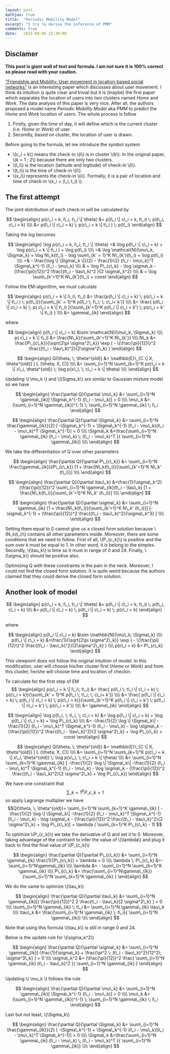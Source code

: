 ```yaml
---
layout: post
mathjax: true
title:  "Periodic Mobility Model"
excerpt: "I try to derive the inference of PMM"
comments: true
date:   2015-08-06 22:30:00
---
```


## Disclamer
**This post is giant wall of text and formula. I am not sure it is 100% correct so please read with your caution.**

["Friendship and Mobility: User movement in location-based social networks"](https://cs.stanford.edu/people/jure/pubs/mobile-kdd11.pdf) is an interesting paper which discusses about user movement. I think its intuition is quite clear and trivial but it is (maybe) the first paper which separates the location of users into two clusters named *Home* and *Work*. The data analysis of this paper is very nice. After all, the authors proposed a model name *Periodic Mobility Model* aka *PMM* to predict the *Home* and *Work* location of users. The whole process is follow

1. Firstly, given the time of day, it will define which is the current cluster (i.e. *Home* or *Work*) of user.
2. Secondly, based on cluster, the location of user is drawn.

Before going to the formula, let me introduce the symbol system

* \\(c\_i = k\\) means the check-in \\(i\\) is in cluster \\(k\\). In the original paper, \\(k = 1 ; 2\\) because there are only two clusters.
* \\(l\_i\\) is the location (latitude and logitude) of check-in \\(i\\).
* \\(t\_i\\) is the time of check-in \\(i\\).
* \\(x\_i\\) represents the check-in \\(i\\). Formally, it is a pair of location and time of check-in \\(x\_i = (l\_i, t\_i) \\).

## The first attempt

The joint distribution of each check-in will be calculated by

$$
\begin{align}
p(c\_i = k, l\_i, t\_i \| \theta) &= p(l\_i \| c\_i = k, t\_i) \; p(t\_i, c\_i = k) \\\\
&= p(l\_i \| c\_i = k) \; p(c\_i = k \| t\_i ) \; p(t\_i)
\end{align}
$$

Taking the *log* becomes

$$
\begin{align}
\log p(c\_i = k, l\_i, t\_i \| \theta) =& \log p(l\_i \| c\_i = k) + \log p(c\_i = k \| t\_i ) + \log p(t\_i) \\\\
=& \log \mathcal{N}(\mu\_k, \Sigma\_k) + \log N\_k(t\_i) - \log \sum\_{k' = 1}^K N\_{k'}(t\_i) + \log p(t\_i) \\\\
=& - \frac{\log \| \Sigma\_k \|}{2} - \frac{1}{2} (l\_i - \mu\_k)^T \Sigma\_k^{-1} (l\_i - \mu\_k)  \\\\
& +  \log P\_{c\_k} - \log \sigma\_k - (\frac{\pi}{12})^2 \frac{(t\_i - \tau\_k)^2 }{2 \sigma\_k^2} \\\\
& + \log \sum\_{k'=1}^K N\_{k'}(t\_i) + const
\end{align}
$$

Follow the EM-algorithm, we must calculate

$$
\begin{align}
p(c\_i = k \| l\_i\; t\_i) &= \frac{p(l\_i \| c\_i = k) \; p(c\_i = k \| t\_i ) \; p(t\_i)}{\sum\_{k' = 1}^K p(l\_i \; t\_i; \; c\_i= k')} \\\\
&= \frac{ p(l\_i \| c\_i = k) \; p( c\_i = k \| t\_i) }{\sum\_{k'=1}^K p(l\_i \| c\_i = k') \; p(c\_i = k' \| t\_i) } \\\\
&= \gamma\_{ik}
\end{align}
$$

where

$$
\begin{align}
p(l\_i \| c\_i = k) &\sim \mathcal{N}(\mu\_k, \Sigma\_k) \\\\
p( c\_i = k \| t\_i) &= \frac{N\_k}{\sum\_{k'=1}^K N\_{k'}} \\\\
N\_k &= \frac{P\_{c\_k}}{\sqrt{2\pi \sigma^2\_k}} \exp ( - \(\frac{\pi}{12}\)^2 \frac{(t\_i - \tau\_k)^2}{2\sigma^2\_k} ) 
\end{align}
$$

$$
\begin{align}
Q(\theta, \; \theta^{old}) &= \mathbb{E}\_{C \| X, \theta^{old}} [ L (\theta; X, C)] \\\\
&= \sum\_{i=1}^N \sum\_{k=1}^K p(c\_i = k \| x\_i, \theta^{old}) \; \log p(x\_i, \; c\_i = k \| \theta) \\\\
\end{align}
$$

Updating \\( \mu\_k \\) and \\(\Sigma\_k\\) are similar to Gaussian mixture model so we have

$$
\begin{align}
\frac{\partial Q}{\partial \mu\_k} &= \sum\_{i=1}^N \gamma\_{ik}[ \Sigma\_k^{-1} (l\_i - \mu\_k)] = 0 \\\\
\mu\_k &= (\sum\_{i=1}^N \gamma\_{ik})^{-1} \; \sum\_{i=1}^N \gamma\_{ik} \; l\_i
\end{align}
$$

$$
\begin{align}
\frac{\partial Q}{\partial \Sigma\_k} &= \sum\_{i=1}^N \frac{\gamma\_{ik}}{2} [ -\Sigma\_k^{-1} + \Sigma\_k^{-1} (l\_i - \mu\_k)(l\_i - \mu\_k)^T   \Sigma\_k^{-1}] = 0 \\\\
 \Sigma\_k &=\frac{\sum\_{i=1}^N \gamma\_{ik} (l\_i - \mu\_k) \; (l\_i - \mu\_k)^T }{ \sum\_{i=1}^N \gamma\_{ik}} \\\\
\end{align}
$$

We take the differentiation of Q over other parameters

$$
\begin{align}
\frac{\partial Q}{\partial P\_{c\_k}} &= \sum\_{i=1}^N \frac{\gamma\_{ik}}{P\_{c\_k}} [1 + \frac{N\_k(t\_i)}{\sum\_{k'=1}^K N\_k' (t\_i)}] \\\\
\end{align}
$$

$$
\begin{align}
\frac{\partial Q}{\partial \tau\_k} &=\frac{1}{\sigma\_k^2} (\frac{\pi}{12})^2 \sum\_{i=1}^N \gamma\_{ik}(t\_i - \tau\_k) [1 + \frac{N\_k(t\_i)}{\sum\_{k'=1}^K N\_k' (t\_i)}] \\\\
\end{align}
$$

$$
\begin{align}
\frac{\partial Q}{\partial \sigma\_k} &= \sum\_{i=1}^N \gamma\_{ik} [1 + \frac{N\_k(t\_i)}{\sum\_{k'=1}^K N\_k' (t\_i)}] [-\sigma\_k^{-1} + (\frac{\pi}{12})^2 \frac{(t\_i - \tau\_k)^2}{\sigma\_k^3} ] \\\\
\end{align}
$$

Setting them equal to 0 cannot give us a closed form solution because \\(N\_k(t\_i)\\) contains all other parameters inside. Moreover, there are some conditions that we need to follow. First of all, \\(P\_{c\_k}\\) is positive and the sum over *k* must be equal to 1. In other word, it is belong to the simplex. Secondly, \\(\tau\_k\\) is time so it must in range of 0 and 24. Finally, \\(\sigma\_k\\) should be positive also.

Optimizing Q with these constraints is the pain in the neck. Moreover, I could not find the closed form solution. It is quite weird because the authors claimed that they could derive the closed form solution.

## Another look of model

$$
\begin{align}
p(c\_i = k, l\_i, t\_i \| \theta) &= p(l\_i \| c\_i = k, t\_i) \; p(t\_i, c\_i = k) \\\\
&= p(l\_i \| c\_i = k) \; p(t\_i \| c\_i = k) \; p(c\_i = k)
\end{align}
$$

where

$$
\begin{align}
p(l\_i \| c\_i = k) &\sim \mathbb{N}(\mu\_k, \Sigma\_k) \\\\
p(t\_i \| c\_i = k) &=\frac{1}{\sqrt{2\pi \sigma^2\_k}} \exp ( - \(\frac{\pi}{12}\)^2 \frac{(t\_i - \tau\_k)^2}{2\sigma^2\_k} ) \\\\
p(c\_i = k) &= P\_{c\_k}
\end{align}
$$

This viewpoint does not follow the original intuition of model. In this modification, user will choose his/her cluster first (*Home* or *Work*) and from this cluster, he/she will choose time and location of checkin.

To calculate for the first step of EM
$$
\begin{align}
p(c\_i = k \| l\_i\; t\_i) &= \frac{ p(l\_i \; t\_i \| c\_i = k) \; p(c\_i = k)}{\sum\_{k' = 1}^K p(l\_i \; t\_i; \; c\_i= k')} \\\\
&= \frac{ p(l\_i \| c\_i = k) \; p(t\_i \| c\_i = k) \; p(c\_i = k)}{\sum\_{k'=1}^K p(l\_i \| c\_i = k') \; p(t\_i \| c\_i = k') \; p(c\_i = k')} \\\\
&= \gamma\_{ik}
\end{align}
$$

$$
\begin{align}
\log p(l\_i, \; t\_i, \; c\_i = k) &= \log p(l\_i \| c\_i = k) + \log p(t\_i \| c\_i = k) + \log P\_{c\_k} \\\\
&= -\frac{1}{2} \log \| \Sigma\_k\| -\frac{1}{2} (l\_i - \mu\_k)^T \Sigma\_k^{-1} (l\_i - \mu\_k) - \log \sigma\_k - (\frac{\pi}{12})^2 \frac{(t\_i - \tau\_k)^2}{2 \sigma^2\_k} + \log P\_{c\_k} + const
\end{align}
$$

$$
\begin{align}
Q(\theta, \; \theta^{old}) &= \mathbb{E}\_{C \| X, \theta^{old}} [ L (\theta; X, C)] \\\\
&= \sum\_{i=1}^N \sum\_{k=1}^K p(c\_i = k \| x\_i, \theta^{old}) \; \log p(x\_i, \; c\_i = k \| \theta) \\\\
&= \sum\_{i=1}^N \sum\_{k=1}^K \gamma\_{ik} [ -\frac{1}{2} \log \| \Sigma\_k\| -\frac{1}{2} (l\_i - \mu\_k)^T \Sigma\_k^{-1} (l\_i - \mu\_k) - \log \sigma\_k - (\frac{\pi}{12})^2 \frac{(t\_i - \tau\_k)^2}{2 \sigma^2\_k} + \log P\_{c\_k}]
\end{align}
$$

We have one constraint that $$ \sum\_{k=1}^K P\_{c\_k} = 1$$ so apply Lagrange multiplier we have 
$$Q(\theta, \; \theta^{old})= \sum\_{i=1}^N \sum\_{k=1}^K \gamma\_{ik} [ -\frac{1}{2} \log \| \Sigma\_k\| -\frac{1}{2} (l\_i - \mu\_k)^T \Sigma\_k^{-1} (l\_i - \mu\_k) - \log \sigma\_k - (\frac{\pi}{12})^2 \frac{(t\_i - \tau\_k)^2}{2 \sigma^2\_k} + \log P\_{c\_k}] + \lambda ( \sum\_{k=1}^K P\_{c\_k} - 1) $$

To optimize \\(P\_{c\_k}\\) we take the derivative of Q and set it to 0. Moreover, taking advantage of the contraint to infer the value of \\(\lambda\\) and plug it back to find the final value of \\(P\_{c\_k}\\)

$$
\begin{align}
\frac{\partial Q}{\partial P\_{c\_k}} &= \sum\_{i=1}^N \gamma\_{ik} \frac{1}{P\_{c\_k}} + \lambda = 0 \\\\
\lambda \; P\_{c\_k} &=- \sum\_{i=1}^N\gamma\_{ik} \\\\
\lambda &= - \sum\_{i=1}^N \sum\_{k=1}^K \gamma\_{ik} \\\\
P\_{c\_k} &= \frac{\sum\_{i=1}^N\gamma\_{ik}}{\sum\_{i=1}^N \sum\_{k=1}^K \gamma\_{ik} }
\end{align}
$$

We do the same to optimize \\(\tau\_k\\)

$$
\begin{align}
\frac{\partial Q}{\partial \tau\_k} &= \sum\_{i=1}^N \gamma\_{ik}[( \frac{\pi}{12})^2 2 \frac{t\_i - \tau\_k}{2 \sigma^2\_k} ] = 0 \\\\
\sum\_{i=1}^N \gamma\_{ik} \; t\_i &= \sum\_{i=1}^N \gamma\_{ik} \tau\_k \\\\
\tau\_k &= \frac{\sum\_{i=1}^N \gamma\_{ik} \; t\_i}{ \sum\_{i=1}^N \gamma\_{ik}}  \\\\
\end{align}
$$

Note that using this formula \\(\tau\_k\\) is still in range 0 and 24.

Below is the update rule for \\(\sigma\_k^2\\)

$$
\begin{align}
\frac{\partial Q}{\partial \sigma\_k} &= \sum\_{i=1}^N \gamma\_{ik}[-\frac{1}{\sigma\_k} +  \frac{\pi^2 \; (t\_i - \tau\_k)^2}{12^2\; \sigma^3\_k} ] = 0 \\\\
\sigma\_k^2 &= (\frac{\pi}{12})^2 \frac{ \sum\_{i=1}^N \gamma\_{ik} (t\_i - \tau\_k)^2 }{ \sum\_{i=1}^N \gamma\_{ik}  }
\end{align}
$$

Updating \\( \mu\_k \\) follows the rule

$$
\begin{align}
\frac{\partial Q}{\partial \mu\_k} &= \sum\_{i=1}^N \gamma\_{ik}[ \Sigma\_k^{-1} (l\_i - \mu\_k)] = 0 \\\\
\mu\_k &= (\sum\_{i=1}^N \gamma\_{ik})^{-1} \; \sum\_{i=1}^N \gamma\_{ik} \; l\_i
\end{align}
$$

Last but not least, \\(\Sigma\_k\\)

$$
\begin{align}
\frac{\partial Q}{\partial \Sigma\_k} &= \sum\_{i=1}^N \frac{\gamma\_{ik}}{2} [ -\Sigma\_k^{-1} + \Sigma\_k^{-1} (l\_i - \mu\_k)(l\_i - \mu\_k)^T   \Sigma\_k^{-1}] = 0 \\\\
 \Sigma\_k &=\frac{\sum\_{i=1}^N \gamma\_{ik} (l\_i - \mu\_k) \; (l\_i - \mu\_k)^T }{ \sum\_{i=1}^N \gamma\_{ik}} \\\\
\end{align}
$$


